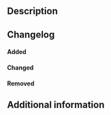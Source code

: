 ## Description

<!-- Briefly describe the changes introduced by this pull request -->

## Changelog

<!-- Provide your changes here, ideally with issue references. Remove unused subchapters -->

#### Added

#### Changed

#### Removed


## Additional information

<!-- If there is something to mention, here is the place! -->
